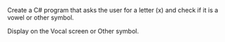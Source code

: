 Create a C# program that asks the user for a letter (x) and check if it is a vowel or other symbol.

Display on the Vocal screen or Other symbol.